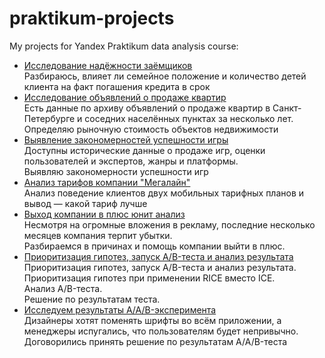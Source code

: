# praktikum-projects
My projects for Yandex Praktikum data analysis course:
- [Исследование надёжности заёмщиков](credit_bank/README.md)  
Разбираюсь, влияет ли семейное положение и количество детей клиента на факт погашения кредита в срок
- [Исследование объявлений о продаже квартир](realty_market_analysis/README.md)  
Есть данные по архиву объявлений о продаже квартир в Санкт-Петербурге и соседних населённых пунктах за несколько лет.    
Определяю рыночную стоимость объектов недвижимости
- [Выявление закономерностей успешности игры](video_games_market_analysis/README.md)  
Доступны исторические данные о продаже игр, оценки пользователей и экспертов, жанры и платформы.   
Выявляю закономерности успешности игр
- [Анализ тарифов компании "Мегалайн"](telecom_operator_tariffs_analysis/README.md)  
Анализ поведение клиентов двух мобильных тарифных планов и вывод — какой тариф лучше
- [Выход компании в плюс юнит анализ](unit_economics_analysis/README.md)  
Несмотря на огромные вложения в рекламу, последние несколько месяцев компания терпит убытки.  
Разбираемся в причинах и помощь компании выйти в плюс.
- [Приоритизация гипотез, запуск A/B-теста и анализ результата](business_analysis_test/README.md)  
Приоритизация гипотез, запуск A/B-теста и анализ результата. Приоритизация гипотез при применении RICE вместо ICE.   
Анализ A/B-теста.  
Решение по результатам теста.  
- [Исследуем результаты A/A/B-эксперимента](analyst_product_mobil_Alexgnik.ipynb/README.md)  
Дизайнеры хотят поменять шрифты во всём приложении, а менеджеры испугались, что пользователям будет непривычно.
Договорились принять решение по результатам A/A/B-теста 